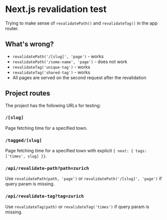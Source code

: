 # Next.js revalidation test

Trying to make sense of `revalidatePath()` and `revalidateTag()` in the app router.

## What's wrong?

- `revalidatePath('/[slug]', 'page')` - works
- `revalidatePath('/some-name', 'page')` - does not work
- `revalidateTag('unique-tag')` - works
- `revalidateTag('shared-tag')` - works
- All pages are served on the second request after the revalidation

## Project routes

The project has the following URLs for testing:

### `/[slug]`

Page fetching time for a specified town.

### `/tagged/[slug]`

Page fetching time for a specified town with explicit `{ next: { tags: ['times', slug] }}`.

### `/api/revalidate-path?path=zurich`

Use `revalidatePath(path, 'page')` or `revalidatePath('/[slug]', 'page')` if query param is missing.

### `/api/revalidate-tag?tag=zurich`

Use `revalidateTag(path)` or `revalidateTag('times')` if query param is missing.
